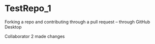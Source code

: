 # TestRepo_1
Forking a repo and contributing through a pull request – through GitHub Desktop

Collaborator 2 made changes 
